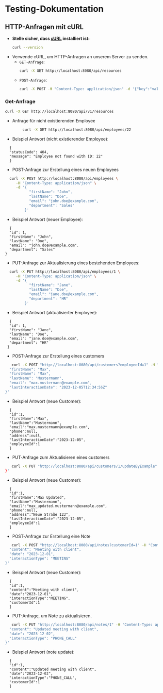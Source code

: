 # Testing-Dokumentation

## HTTP-Anfragen mit cURL
- **Stelle sicher, dass [cURL](https://curl.se/download.html) installiert ist:**
   ```sh
   curl --version
   ```
- Verwende cURL, um HTTP-Anfragen an unserem Server zu senden.
    - `GET-Anfrage`:
      ```sh
      curl -X GET http://localhost:8080/api/resources
      ```
    -  `POST-Anfrage`:
       ```sh
       curl -X POST -H "Content-Type: application/json" -d '{"key":"value"}' http://localhost:8080/api/resources

### Get-Anfrage

```sh
curl -X GET http://localhost:8080/api/v1/resources
```
- Anfrage für nicht existierenden Employee 
```sh
        curl -X GET http://localhost:8080/api/employees/22
```
- Beispiel Antwort (nicht existierender Employee):
```
  {
  "statusCode": 404,
  "message": "Employee not found with ID: 22"
  }
```
- POST-Anfrage zur Erstellung eines neuen Employees
```sh
  curl -X POST http://localhost:8080/api/employees \
     -H "Content-Type: application/json" \
     -d '{
           "firstName": "John",
           "lastName": "Doe",
           "email": "john.doe@example.com",
           "department": "Sales"
         }'
```
- Beispiel Antwort (neuer Employee):
```
  {
  "id": 1,
  "firstName": "John",
  "lastName": "Doe",
  "email": "john.doe@example.com",
  "department": "Sales"
}
```
- PUT-Anfrage zur Aktualisierung eines bestehenden Employees:
```sh
  curl -X PUT http://localhost:8080/api/employees/1 \
     -H "Content-Type: application/json" \
     -d '{
           "firstName": "Jane",
           "lastName": "Doe",
           "email": "jane.doe@example.com",
           "department": "HR"
         }'
```
- Beispiel Antwort (aktualisierter Employee):
```
  {
  "id": 1,
  "firstName": "Jane",
  "lastName": "Doe",
  "email": "jane.doe@example.com",
  "department": "HR"
 }
```

- POST-Anfrage zur Erstellung eines customers
```sh
   curl -X POST "http://localhost:8080/api/customers?employeeId=1" -H "Content-Type: application/json" -d '{
  "firstName": "Max",
  "firstName": "Max",
  "lastName": "Mustermann",
  "email": "max.mustermann@example.com",
  "lastInteractionDate": "2023-12-05T12:34:56Z"
}'
```
- Beispiel Antwort (neue Customer):
```
  {
  "id":1,
  "firstName":"Max",
  "lastName":"Mustermann",
  "email":"max.mustermann@example.com",
  "phone":null,
  "address":null,
  "lastInteractionDate":"2023-12-05",
  "employeeId":1
  }
```
- PUT-Anfrage zum Aktualisieren eines customers
```sh
   curl -X PUT "http://localhost:8080/api/customers/1/updateByExample" -H "Content-Type: application/json; charset=utf-8" -d @customerDTO.json
}'
```
- Beispiel Antwort (neue Customer):
```
  {
  "id":1,
  "firstName":"Max Updated",
  "lastName":"Mustermann",
  "email":"max_updated.mustermann@example.com",
  "phone":null,
  "address":"Neue Straße 123",
  "lastInteractionDate":"2023-12-05",
  "employeeId":1
  }
```
- POST-Anfrage zur Erstellung eine Note
```sh
   curl -X POST "http://localhost:8080/api/notes?customerId=1" -H "Content-Type: application/json" -d '{
  "content": "Meeting with client",
  "date": "2023-12-01",
  "interactionType": "MEETING"
}'

```
- Beispiel Antwort (neue Customer):
```
  {
  "id":1,
  "content":"Meeting with client",
  "date":"2023-12-01",
  "interactionType":"MEETING",
  "customerId":1
  }
```
- PUT-Anfrage, um Note zu aktualisieren.
```sh
   curl -X PUT "http://localhost:8080/api/notes/1" -H "Content-Type: application/json" -d '{
  "content": "Updated meeting with client",
  "date": "2023-12-02",
  "interactionType": "PHONE_CALL"
}'


```
- Beispiel Antwort (note update):
```
  {
  "id":1,
  "content":"Updated meeting with client",
  "date":"2023-12-02",
  "interactionType":"PHONE_CALL",
  "customerId":1
  }
```
